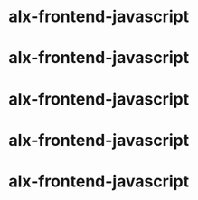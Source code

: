 # alx-frontend-javascript
# alx-frontend-javascript
# alx-frontend-javascript
# alx-frontend-javascript
# alx-frontend-javascript
